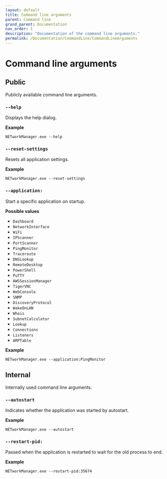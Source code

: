 ```yaml
---
layout: default
title: Command line arguments
parent: Command line
grand_parent: Documentation
nav_order: 1
description: "Documentation of the command line arguments."
permalink: /Documentation/CommandLine/CommandLineArguments
---
```


# Command line arguments

## Public
Publicly available command line arguments.

### `--help`
Displays the help dialog.

**Example**
```
NETworkManager.exe --help
```

### `--reset-settings`
Resets all application settings.

**Example**
```
NETworkManager.exe --reset-settings
```

### `--application:`
Start a specific application on startup.

**Possible values**
  - `Dashboard`
  - `NetworkInterface`
  - `WiFi`
  - `IPScanner`
  - `PortScanner`
  - `PingMonitor`
  - `Traceroute`
  - `DNSLookup`
  - `RemoteDesktop`
  - `PowerShell`
  - `PuTTY`
  - `AWSSessionManager`
  - `TigerVNC`
  - `WebConsole`
  - `SNMP`
  - `DiscoveryProtocol`
  - `WakeOnLAN`
  - `Whois`
  - `SubnetCalculator`
  - `Lookup`
  - `Connections`
  - `Listeners`
  - `ARPTable`

**Example**
```
NETworkManager.exe --application:PingMonitor
```

## Internal
Internally used command line arguments.

### `--autostart`
Indicates whether the application was started by autostart.

**Example**
```
NETworkManager.exe --autostart
```

### `--restart-pid:`
Passed when the application is restarted to wait for the old process to end.

**Example**
```
NETworkManager.exe --restart-pid:35674
```